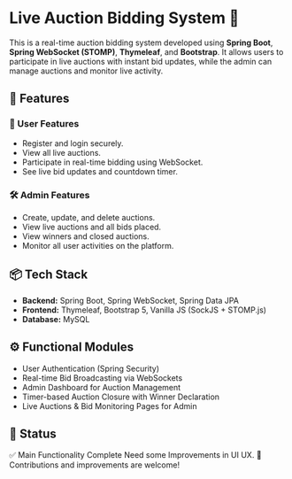 # Live Auction Bidding System 🎯

This is a real-time auction bidding system developed using **Spring Boot**, **Spring WebSocket (STOMP)**, **Thymeleaf**, and **Bootstrap**.
It allows users to participate in live auctions with instant bid updates, while the admin can manage auctions and monitor live activity.

## 🔧 Features

### 👤 User Features
- Register and login securely.
- View all live auctions.
- Participate in real-time bidding using WebSocket.
- See live bid updates and countdown timer.

### 🛠️ Admin Features
- Create, update, and delete auctions.
- View live auctions and all bids placed.
- View winners and closed auctions.
- Monitor all user activities on the platform.

## 📦 Tech Stack

- **Backend:** Spring Boot, Spring WebSocket, Spring Data JPA
- **Frontend:** Thymeleaf, Bootstrap 5, Vanilla JS (SockJS + STOMP.js)
- **Database:** MySQL

## ⚙️ Functional Modules
- User Authentication (Spring Security)
- Real-time Bid Broadcasting via WebSockets
- Admin Dashboard for Auction Management
- Timer-based Auction Closure with Winner Declaration
- Live Auctions & Bid Monitoring Pages for Admin

## 📌 Status
✅ Main Functionality Complete
Need some Improvements in UI UX.
🚀 Contributions and improvements are welcome!

